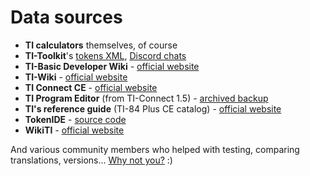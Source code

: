 # Data sources

- **TI calculators** themselves, of course
- **TI-Toolkit**'s [tokens XML](https://github.com/TI-Toolkit/tokens), [Discord chats](https://discord.gg/3mTJY6NbQd)
- **TI-Basic Developer Wiki** - [official website](http://tibasicdev.wikidot.com)
- **TI-Wiki** - [official website](http://ti-wiki.pbworks.com/)
- **TI Connect CE** - [official website](https://education.ti.com/en/products/computer-software/ti-connect-ce-sw)
- **TI Program Editor** (from TI-Connect 1.5) - [archived backup](http://ti-pla.net/a837)
- **TI's reference guide** (TI-84 Plus CE catalog) - [official website](https://education.ti.com/html/eguides/graphing/84PlusCE/EN/content/eg_84ref/m_appxa/aa_appxalpha.HTML)
- **TokenIDE** - [source code](https://bitbucket.org/merthsoft/tokenide/src/master/Tokens/)
- **WikiTI** - [official website](https://wikiti.brandonw.net)

And various community members who helped with testing, comparing translations, versions... [Why not you?](https://github.com/TI-Toolkit/tokens-wiki/issues/new) :)
